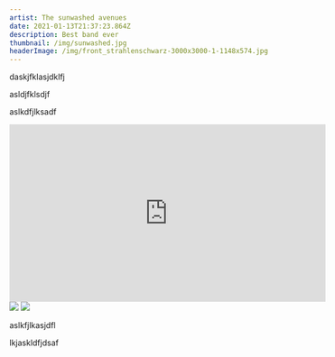 ```yaml
---
artist: The sunwashed avenues
date: 2021-01-13T21:37:23.864Z
description: Best band ever
thumbnail: /img/sunwashed.jpg
headerImage: /img/front_strahlenschwarz-3000x3000-1-1148x574.jpg
---
```


daskjfklasjdklfj

asldjfklsdjf

aslkdfjlksadf

<iframe width="560" height="315" src="https://www.youtube.com/embed/HS2TxfBSmjs" frameborder="0" allow="accelerometer; autoplay; clipboard-write; encrypted-media; gyroscope; picture-in-picture" allowfullscreen></iframe>

<img src="https://lightroom.adobe.com/v2c/spaces/70de5ab0c639470da280d9b6761881bc/assets/efd39096653f3c970af860da2317bda0/revisions/1258aef999a44f43b6472454da26f6bf/renditions/8b71c2d716bfa4fa6c21b924b8c94ded" />

<img src="ljaklsdfjklasjflkajsfdlkjsfl" class="yl-image" />

aslkfjlkasjdfl

lkjaskldfjdsaf

